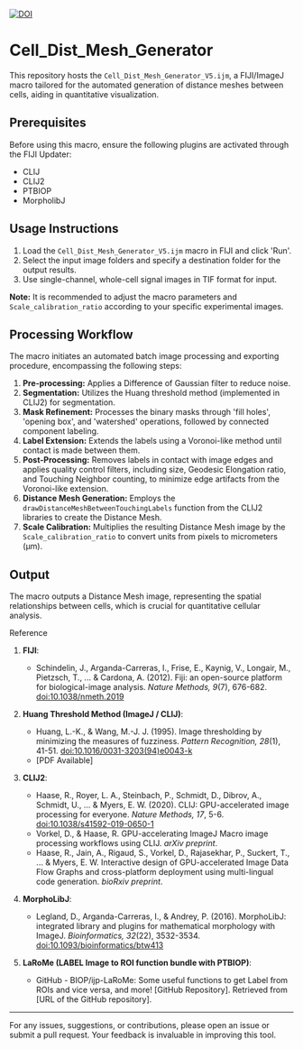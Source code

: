 [![DOI](https://zenodo.org/badge/739574986.svg)](https://zenodo.org/doi/10.5281/zenodo.10463895)

# Cell_Dist_Mesh_Generator
This repository hosts the `Cell_Dist_Mesh_Generator_V5.ijm`, a FIJI/ImageJ macro tailored for the automated generation of distance meshes between cells, aiding in quantitative visualization.

## Prerequisites
Before using this macro, ensure the following plugins are activated through the FIJI Updater:
- CLIJ
- CLIJ2
- PTBIOP
- MorpholibJ

## Usage Instructions
1. Load the `Cell_Dist_Mesh_Generator_V5.ijm` macro in FIJI and click 'Run'.
2. Select the input image folders and specify a destination folder for the output results.
3. Use single-channel, whole-cell signal images in TIF format for input.

**Note:** It is recommended to adjust the macro parameters and `Scale_calibration_ratio` according to your specific experimental images.

## Processing Workflow
The macro initiates an automated batch image processing and exporting procedure, encompassing the following steps:

1. **Pre-processing:** Applies a Difference of Gaussian filter to reduce noise.
2. **Segmentation:** Utilizes the Huang threshold method (implemented in CLIJ2) for segmentation.
3. **Mask Refinement:** Processes the binary masks through 'fill holes', 'opening box', and 'watershed' operations, followed by connected component labeling.
4. **Label Extension:** Extends the labels using a Voronoi-like method until contact is made between them.
5. **Post-Processing:** Removes labels in contact with image edges and applies quality control filters, including size, Geodesic Elongation ratio, and Touching Neighbor counting, to minimize edge artifacts from the Voronoi-like extension.
6. **Distance Mesh Generation:** Employs the `drawDistanceMeshBetweenTouchingLabels` function from the CLIJ2 libraries to create the Distance Mesh.
7. **Scale Calibration:** Multiplies the resulting Distance Mesh image by the `Scale_calibration_ratio` to convert units from pixels to micrometers (µm).

## Output
The macro outputs a Distance Mesh image, representing the spatial relationships between cells, which is crucial for quantitative cellular analysis.


Reference
1. **FIJI**:
   - Schindelin, J., Arganda-Carreras, I., Frise, E., Kaynig, V., Longair, M., Pietzsch, T., ... & Cardona, A. (2012). Fiji: an open-source platform for biological-image analysis. *Nature Methods, 9*(7), 676-682. [doi:10.1038/nmeth.2019](https://doi.org/10.1038/nmeth.2019)

2. **Huang Threshold Method (ImageJ / CLIJ)**:
   - Huang, L.-K., & Wang, M.-J. J. (1995). Image thresholding by minimizing the measures of fuzziness. *Pattern Recognition, 28*(1), 41-51. [doi:10.1016/0031-3203(94)e0043-k](https://doi.org/10.1016/0031-3203(94)e0043-k)
   - [PDF Available]

3. **CLIJ2**:
   - Haase, R., Royer, L. A., Steinbach, P., Schmidt, D., Dibrov, A., Schmidt, U., ... & Myers, E. W. (2020). CLIJ: GPU-accelerated image processing for everyone. *Nature Methods, 17*, 5-6. [doi:10.1038/s41592-019-0650-1](https://doi.org/10.1038/s41592-019-0650-1)
   - Vorkel, D., & Haase, R. GPU-accelerating ImageJ Macro image processing workflows using CLIJ. *arXiv preprint*.
   - Haase, R., Jain, A., Rigaud, S., Vorkel, D., Rajasekhar, P., Suckert, T., ... & Myers, E. W. Interactive design of GPU-accelerated Image Data Flow Graphs and cross-platform deployment using multi-lingual code generation. *bioRxiv preprint*.

4. **MorphoLibJ**:
   - Legland, D., Arganda-Carreras, I., & Andrey, P. (2016). MorphoLibJ: integrated library and plugins for mathematical morphology with ImageJ. *Bioinformatics, 32*(22), 3532-3534. [doi:10.1093/bioinformatics/btw413](https://doi.org/10.1093/bioinformatics/btw413)

5. **LaRoMe (LABEL Image to ROI function bundle with PTBIOP)**:
   - GitHub - BIOP/ijp-LaRoMe: Some useful functions to get Label from ROIs and vice versa, and more! [GitHub Repository]. Retrieved from [URL of the GitHub repository].



---

For any issues, suggestions, or contributions, please open an issue or submit a pull request. Your feedback is invaluable in improving this tool.
